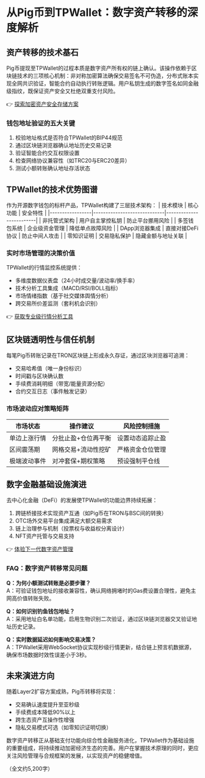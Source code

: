 # 从Pig币到TPWallet：数字资产转移的深度解析

## 资产转移的技术基石
Pig币提现至TPWallet的过程本质是数字资产所有权的链上确认。该操作依赖于区块链技术的三项核心机制：非对称加密算法确保交易签名不可伪造，分布式账本实现全网共识验证，智能合约自动执行转账逻辑。用户私钥生成的数字签名如同金融级指纹，既保证资产安全又杜绝双重支付风险。

👉 [探索加密资产安全存储方案](https://bit.ly/okx_welcome)

### 钱包地址验证的五大关键
1. 校验地址格式是否符合TPWallet的BIP44规范
2. 通过区块链浏览器确认地址历史交易记录
3. 验证智能合约交互权限设置
4. 检查网络协议兼容性（如TRC20与ERC20差异）
5. 测试小额转账确认地址存活状态

## TPWallet的技术优势图谱
作为开源数字钱包的标杆产品，TPWallet构建了三层技术架构：
| 技术模块        | 核心功能                      | 安全特性                  |
|-----------------|-----------------------------|-------------------------|
| 非托管式架构    | 用户自主掌控私钥            | 防止平台挪用风险        |
| 多签钱包系统    | 企业级资金管理              | 降低单点故障风险        |
| DApp浏览器集成  | 直接对接DeFi协议            | 防止中间人攻击          |
| 零知识证明      | 交易隐私保护                | 隐藏金额与地址关联      |

### 实时市场管理的决策价值
TPWallet的行情监控系统提供：
- 多维度数据仪表盘（24小时成交量/波动率/换手率）
- 技术分析工具集成（MACD/RSI/BOLL指标）
- 市场情绪指数（基于社交媒体舆情分析）
- 跨交易所价差监测（套利机会识别）

👉 [获取专业级行情分析工具](https://bit.ly/okx_welcome)

## 区块链透明性与信任机制
每笔Pig币转账记录在TRON区块链上形成永久存证，通过区块浏览器可追溯：
- 交易哈希值（唯一身份标识）
- 时间戳与区块确认数
- 手续费消耗明细（带宽/能量资源分配）
- 合约交互日志（事件触发记录）

### 市场波动应对策略矩阵
| 市场状态        | 操作建议                  | 风险控制措施            |
|-----------------|--------------------------|-------------------------|
| 单边上涨行情    | 分批止盈+仓位再平衡       | 设置动态追踪止盈        |
| 区间震荡期      | 网格交易+流动性挖矿       | 严格资金仓位管理        |
| 极端波动事件    | 对冲套保+期权策略         | 预设强制平仓线          |

## 数字金融基础设施演进
去中心化金融（DeFi）的发展使TPWallet的功能边界持续拓展：
1. 跨链桥接技术实现资产互通（如Pig币在TRON与BSC间的转换）
2. OTC场外交易平台集成满足大额交易需求
3. 链上治理参与机制（投票权与收益权分离设计）
4. NFT资产托管与交易支持

👉 [体验下一代数字资产管理](https://bit.ly/okx_welcome)

### FAQ：数字资产转移常见问题
**Q：为何小额测试转账是必要步骤？**  
A：可验证钱包地址的接收兼容性，确认网络拥堵时的Gas费设置合理性，避免主网高价值转账失败。

**Q：如何识别钓鱼钱包地址？**  
A：采用地址白名单功能，启用生物识别二次验证，通过区块链浏览器交叉验证地址历史记录。

**Q：实时数据延迟如何影响交易决策？**  
A：TPWallet采用WebSocket协议实现秒级行情更新，结合链上预言机数据源，确保市场数据时效性误差小于3秒。

## 未来演进方向
随着Layer2扩容方案成熟，Pig币转移将实现：
- 交易确认速度提升至亚秒级
- 手续费成本降低90%以上
- 跨生态资产互操作性增强
- 隐私交易模式可选（如零知识证明切换）

数字资产转移正从基础支付功能向综合性金融服务进化，TPWallet作为基础设施的重要组成，将持续推动加密经济生态的完善。用户在掌握技术原理的同时，更应关注风险管理与合规框架的发展，以实现资产的稳健增值。

（全文约5,200字）
